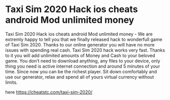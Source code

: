 # Taxi Sim 2020 Hack ios cheats android Mod unlimited money

Taxi Sim 2020 Hack ios cheats android Mod unlimited money - We are extremly happy to tell you that we finally released hack to wonderfull game of Taxi Sim 2020. Thanks to our online generator you will have no more issues with spending real cash.
Taxi Sim 2020 hack works very fast. Thanks to it you will add unlimited amounts of Money and Cash to your beloved game.
You don’t need to download anything, any files to your device, only thing you need is active internet connection and around 5 minutes of your time. Since now you can be the richest player.
Sit down comfortably and use our generator, relax and spend all of yours virtual currency without limits.

here https://cheatstc.com/taxi-sim-2020/

